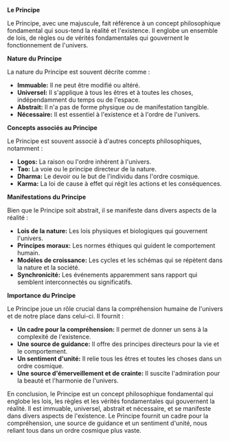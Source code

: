 **Le Principe**

Le Principe, avec une majuscule, fait référence à un concept philosophique fondamental qui sous-tend la réalité et l'existence. Il englobe un ensemble de lois, de règles ou de vérités fondamentales qui gouvernent le fonctionnement de l'univers.

**Nature du Principe**

La nature du Principe est souvent décrite comme :

* **Immuable:** Il ne peut être modifié ou altéré.
* **Universel:** Il s'applique à tous les êtres et à toutes les choses, indépendamment du temps ou de l'espace.
* **Abstrait:** Il n'a pas de forme physique ou de manifestation tangible.
* **Nécessaire:** Il est essentiel à l'existence et à l'ordre de l'univers.

**Concepts associés au Principe**

Le Principe est souvent associé à d'autres concepts philosophiques, notamment :

* **Logos:** La raison ou l'ordre inhérent à l'univers.
* **Tao:** La voie ou le principe directeur de la nature.
* **Dharma:** Le devoir ou le but de l'individu dans l'ordre cosmique.
* **Karma:** La loi de cause à effet qui régit les actions et les conséquences.

**Manifestations du Principe**

Bien que le Principe soit abstrait, il se manifeste dans divers aspects de la réalité :

* **Lois de la nature:** Les lois physiques et biologiques qui gouvernent l'univers.
* **Principes moraux:** Les normes éthiques qui guident le comportement humain.
* **Modèles de croissance:** Les cycles et les schémas qui se répètent dans la nature et la société.
* **Synchronicité:** Les événements apparemment sans rapport qui semblent interconnectés ou significatifs.

**Importance du Principe**

Le Principe joue un rôle crucial dans la compréhension humaine de l'univers et de notre place dans celui-ci. Il fournit :

* **Un cadre pour la compréhension:** Il permet de donner un sens à la complexité de l'existence.
* **Une source de guidance:** Il offre des principes directeurs pour la vie et le comportement.
* **Un sentiment d'unité:** Il relie tous les êtres et toutes les choses dans un ordre cosmique.
* **Une source d'émerveillement et de crainte:** Il suscite l'admiration pour la beauté et l'harmonie de l'univers.

En conclusion, le Principe est un concept philosophique fondamental qui englobe les lois, les règles et les vérités fondamentales qui gouvernent la réalité. Il est immuable, universel, abstrait et nécessaire, et se manifeste dans divers aspects de l'existence. Le Principe fournit un cadre pour la compréhension, une source de guidance et un sentiment d'unité, nous reliant tous dans un ordre cosmique plus vaste.